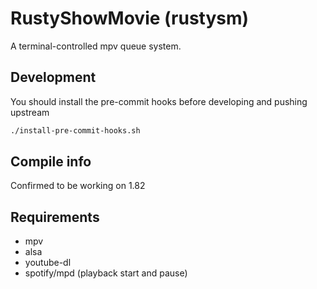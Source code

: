# RustyShowMovie (rustysm)
A terminal-controlled mpv queue system. 

## Development
You should install the pre-commit hooks before developing and pushing upstream
```bash
./install-pre-commit-hooks.sh
```

## Compile info
Confirmed to be working on 1.82

## Requirements
- mpv
- alsa
- youtube-dl
- spotify/mpd (playback start and pause)
